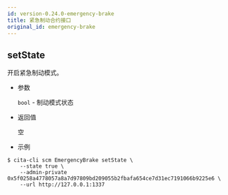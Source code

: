 ```yaml
---
id: version-0.24.0-emergency-brake
title: 紧急制动合约接口
original_id: emergency-brake
---
```


## setState

开启紧急制动模式。

* 参数

    `bool` - 制动模式状态

* 返回值

    空

* 示例

```shell
$ cita-cli scm EmergencyBrake setState \
    --state true \
    --admin-private 0x5f0258a4778057a8a7d97809bd209055b2fbafa654ce7d31ec7191066b9225e6 \
    --url http://127.0.0.1:1337
```
